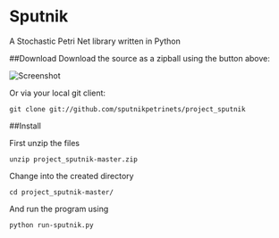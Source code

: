 Sputnik
=======

A Stochastic Petri Net library written in Python

##Download
Download the source as a zipball using the button above:

![Screenshot](http://oliverpalmer.net/imperial/sputnik/save_source.png)

Or via your local git client:

`git clone git://github.com/sputnikpetrinets/project_sputnik`

##Install

First unzip the files

`unzip project_sputnik-master.zip`

Change into the created directory

`cd project_sputnik-master/`

And run the program using

`python run-sputnik.py`
